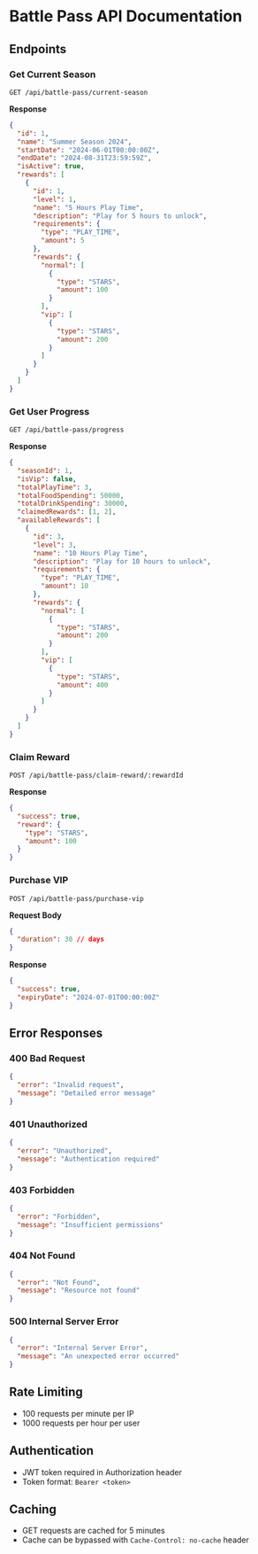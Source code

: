 # Battle Pass API Documentation

## Endpoints

### Get Current Season

```http
GET /api/battle-pass/current-season
```

**Response**

```json
{
  "id": 1,
  "name": "Summer Season 2024",
  "startDate": "2024-06-01T00:00:00Z",
  "endDate": "2024-08-31T23:59:59Z",
  "isActive": true,
  "rewards": [
    {
      "id": 1,
      "level": 1,
      "name": "5 Hours Play Time",
      "description": "Play for 5 hours to unlock",
      "requirements": {
        "type": "PLAY_TIME",
        "amount": 5
      },
      "rewards": {
        "normal": [
          {
            "type": "STARS",
            "amount": 100
          }
        ],
        "vip": [
          {
            "type": "STARS",
            "amount": 200
          }
        ]
      }
    }
  ]
}
```

### Get User Progress

```http
GET /api/battle-pass/progress
```

**Response**

```json
{
  "seasonId": 1,
  "isVip": false,
  "totalPlayTime": 3,
  "totalFoodSpending": 50000,
  "totalDrinkSpending": 30000,
  "claimedRewards": [1, 2],
  "availableRewards": [
    {
      "id": 3,
      "level": 3,
      "name": "10 Hours Play Time",
      "description": "Play for 10 hours to unlock",
      "requirements": {
        "type": "PLAY_TIME",
        "amount": 10
      },
      "rewards": {
        "normal": [
          {
            "type": "STARS",
            "amount": 200
          }
        ],
        "vip": [
          {
            "type": "STARS",
            "amount": 400
          }
        ]
      }
    }
  ]
}
```

### Claim Reward

```http
POST /api/battle-pass/claim-reward/:rewardId
```

**Response**

```json
{
  "success": true,
  "reward": {
    "type": "STARS",
    "amount": 100
  }
}
```

### Purchase VIP

```http
POST /api/battle-pass/purchase-vip
```

**Request Body**

```json
{
  "duration": 30 // days
}
```

**Response**

```json
{
  "success": true,
  "expiryDate": "2024-07-01T00:00:00Z"
}
```

## Error Responses

### 400 Bad Request

```json
{
  "error": "Invalid request",
  "message": "Detailed error message"
}
```

### 401 Unauthorized

```json
{
  "error": "Unauthorized",
  "message": "Authentication required"
}
```

### 403 Forbidden

```json
{
  "error": "Forbidden",
  "message": "Insufficient permissions"
}
```

### 404 Not Found

```json
{
  "error": "Not Found",
  "message": "Resource not found"
}
```

### 500 Internal Server Error

```json
{
  "error": "Internal Server Error",
  "message": "An unexpected error occurred"
}
```

## Rate Limiting

- 100 requests per minute per IP
- 1000 requests per hour per user

## Authentication

- JWT token required in Authorization header
- Token format: `Bearer <token>`

## Caching

- GET requests are cached for 5 minutes
- Cache can be bypassed with `Cache-Control: no-cache` header
